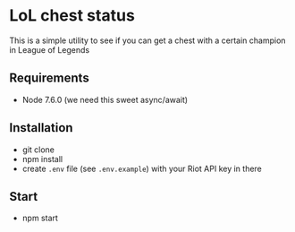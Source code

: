 # LoL chest status

This is a simple utility to see if you can get a chest with a certain champion
in League of Legends

## Requirements

* Node 7.6.0 (we need this sweet async/await)

## Installation

* git clone
* npm install
* create `.env` file (see `.env.example`) with your Riot API key in there

## Start

* npm start
